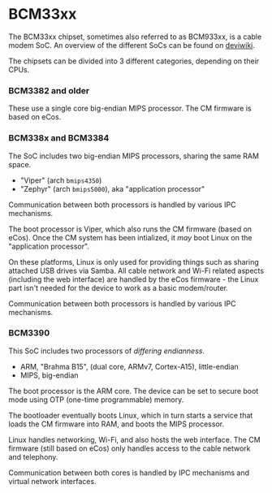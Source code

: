 BCM33xx
=======

The BCM33xx chipset, sometimes also referred to as BCM933xx, is a cable modem SoC.
An overview of the different SoCs can be found on [deviwiki](https://deviwiki.com/wiki/Broadcom#tab=SoC).

The chipsets can be divided into 3 different categories, depending on their CPUs.

### BCM3382 and older

These use a single core big-endian MIPS processor. The CM firmware is based on eCos.

### BCM338x and BCM3384

The SoC includes two big-endian MIPS processors, sharing the same RAM space.

* "Viper" (arch `bmips4350`)
* "Zephyr" (arch `bmips5000`), aka "application processor"

Communication between both processors is handled by various IPC mechanisms.

The boot processor is Viper, which also runs the CM firmware (based on eCos). Once
the CM system has been intialized, it *may* boot Linux on the "application processor".

On these platforms, Linux is only used for providing things such as sharing attached
USB drives via Samba. All cable network and Wi-Fi related aspects (including the web
interface) are handled by the eCos firmware - the Linux part isn't needed for the device
to work as a basic modem/router.

Communication between both processors is handled by various IPC mechanisms.

### BCM3390

This SoC includes two processors of *differing endianness*.

* ARM, "Brahma B15", (dual core, ARMv7, Cortex-A15), little-endian
* MIPS, big-endian

The boot processor is the ARM core. The device can be set to secure boot mode
using OTP (one-time programmable) memory.

The bootloader eventually boots Linux, which in turn starts a service that loads
the CM firmware into RAM, and boots the MIPS processor.

Linux handles networking, Wi-Fi, and also hosts the web interface. The CM firmware
(still based on eCos) only handles access to the cable network and telephony.

Communication between both cores is handled by IPC mechanisms and virtual
network interfaces.
